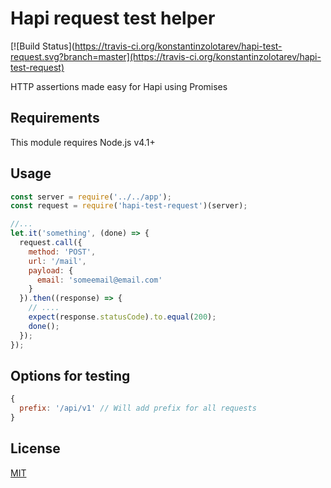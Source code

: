 # Hapi request test helper

[![Build Status](https://travis-ci.org/konstantinzolotarev/hapi-test-request.svg?branch=master](https://travis-ci.org/konstantinzolotarev/hapi-test-request)

HTTP assertions made easy for Hapi using Promises

## Requirements

This module requires Node.js v4.1+


## Usage

```javascript
const server = require('../../app');
const request = require('hapi-test-request')(server);

//...
let.it('something', (done) => {
  request.call({
  	method: 'POST',
  	url: '/mail',
  	payload: {
  	  email: 'someemail@email.com'
  	}
  }).then((response) => {
    // ....
    expect(response.statusCode).to.equal(200);
    done();
  });
});
```

## Options for testing

```javascript
{
  prefix: '/api/v1' // Will add prefix for all requests
}
```

## License
[MIT](https://github.com/konstantinzolotarev/hapi-test-request/blob/master/LICENSE)
